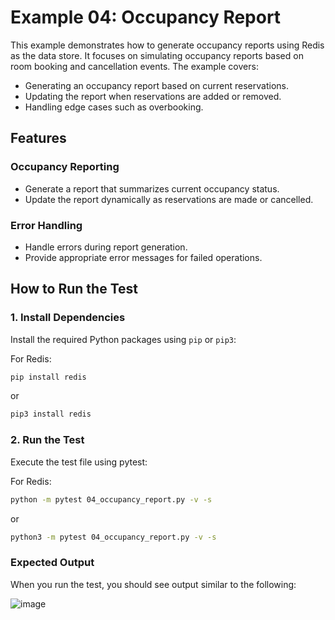 # Example 04: Occupancy Report

This example demonstrates how to generate occupancy reports using Redis as the data store. It focuses on simulating occupancy reports based on room booking and cancellation events. The example covers:

- Generating an occupancy report based on current reservations.
- Updating the report when reservations are added or removed.
- Handling edge cases such as overbooking.

## Features

### Occupancy Reporting

- Generate a report that summarizes current occupancy status.
- Update the report dynamically as reservations are made or cancelled.

### Error Handling

- Handle errors during report generation.
- Provide appropriate error messages for failed operations.

## How to Run the Test

### 1. Install Dependencies

Install the required Python packages using `pip` or `pip3`:

For Redis:
```bash
pip install redis
```

or
```bash
pip3 install redis
```

### 2. Run the Test

Execute the test file using pytest:

For Redis:
```bash
python -m pytest 04_occupancy_report.py -v -s
```

or
```bash
python3 -m pytest 04_occupancy_report.py -v -s
```

### Expected Output

When you run the test, you should see output similar to the following:

![image](https://github.com/user-attachments/assets/fa645c95-6cc0-44e7-8aba-4b5bfb01c3f8)

